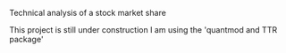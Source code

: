 Technical analysis of a stock market share

This project is still under construction I am using the 'quantmod and TTR package'
